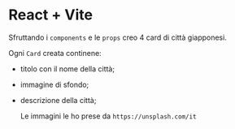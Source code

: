 # React + Vite

Sfruttando i `components` e le `props` creo 4 card di città giapponesi. 

Ogni `Card` creata continene:
- titolo con il nome della città;
- immagine di sfondo;
- descrizione della città;

  Le immagini le ho prese da `https://unsplash.com/it`


